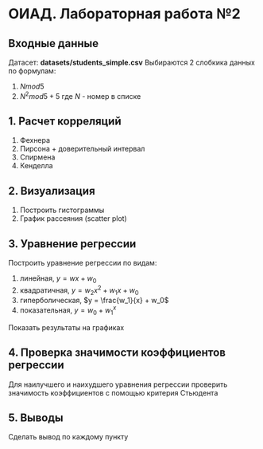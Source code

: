 # ОИАД. Лабораторная работа №2

## Входные данные
Датасет: **datasets/students_simple.csv**
Выбираются 2 слобкика данных по формулам:
1) $N mod 5$
2) $N^2 mod 5 + 5$
где $N$ - номер в списке

## 1. Расчет корреляций
1. Фехнера
2. Пирсона + доверительный интервал
3. Спирмена
4. Кенделла

## 2. Визуализация
1. Построить гистограммы
2. График рассеяния (scatter plot)

## 3. Уравнение регрессии
Построить уравнение регрессии по видам:
1. линейная, $y=wx + w_0$
2. квадратичная, $y = w_2 x^2 + w_1 x + w_0$
3. гиперболическая, $y = \frac{w_1}{x} + w_0$ 
4. показательная, $y = w_0 + w_1^x$

Показать результаты на графиках

## 4. Проверка значимости коэффициентов регрессии
Для наилучшего и наихудшего уравнения регрессии проверить значимость
коэффициентов c помощью критерия Стьюдента

## 5. Выводы
Сделать вывод по каждому пункту
